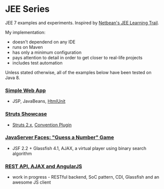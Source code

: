 # JEE Series
JEE 7 examples and experiments. Inspired by [Netbean's JEE Learning Trail](https://netbeans.org/kb/trails/java-ee.html).

My implementation:
* doesn't dependend on any IDE
* runs on Maven
* has only a minimum configuration
* pays attention to detail in order to get closer to real-life projects
* includes test automation

Unless stated otherwise, all of the examples below have been tested on Java 8.

### [Simple Web App](https://github.com/zezutom/JEE-Series/tree/master/SimpleWebJSP)
* JSP, JavaBeans, [HtmlUnit](http://htmlunit.sourceforge.net)

### [Struts Showcase](https://github.com/zezutom/JEE-Series/tree/master/SimpleWebStruts)
* [Struts 2.x](http://struts.apache.org), [Convention Plugin](https://struts.apache.org/docs/convention-plugin.html)

### [JavaServer Faces: "Guess a Number" Game](https://github.com/zezutom/JEE-Series/tree/master/GuessNumberJSF)
* JSF 2.2 + Glassfish 4.1, AJAX, a virtual player using binary search algorithm

### [REST API, AJAX and AngularJS](https://github.com/zezutom/JEE-Series/tree/master/AjaxAndRest)
* work in progress - RESTful backend, SoC pattern, CDI, Glassfish and an awesome JS client
